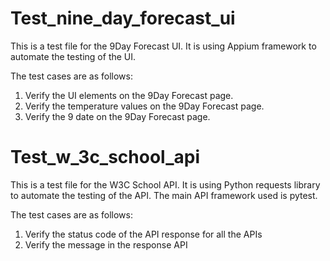 # Test_nine_day_forecast_ui
This is a test file for the 9Day Forecast UI.
It is using Appium framework to automate the testing of the UI.

The test cases are as follows:
1. Verify the UI elements on the 9Day Forecast page.
2. Verify the temperature values on the 9Day Forecast page.
3. Verify the 9 date on the 9Day Forecast page.

# Test_w_3c_school_api
This is a test file for the W3C School API.
It is using Python requests library to automate the testing of the API. The main API framework used is pytest.

The test cases are as follows:
1. Verify the status code of the API response for all the APIs
2. Verify the message in the response API